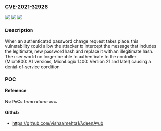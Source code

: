 ### [CVE-2021-32926](https://cve.mitre.org/cgi-bin/cvename.cgi?name=CVE-2021-32926)
![](https://img.shields.io/static/v1?label=Product&message=Micro800%2C%20MicroLogix%201400&color=blue)
![](https://img.shields.io/static/v1?label=Version&message=n%2Fa&color=blue)
![](https://img.shields.io/static/v1?label=Vulnerability&message=CHANNEL%20ACCESSIBLE%20BY%20NON-ENDPOINT%20CWE-300&color=brighgreen)

### Description

When an authenticated password change request takes place, this vulnerability could allow the attacker to intercept the message that includes the legitimate, new password hash and replace it with an illegitimate hash. The user would no longer be able to authenticate to the controller (Micro800: All versions, MicroLogix 1400: Version 21 and later) causing a denial-of-service condition

### POC

#### Reference
No PoCs from references.

#### Github
- https://github.com/vishaalmehta1/AdeenAyub

